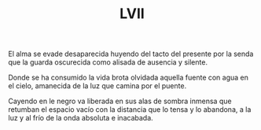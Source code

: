 ﻿---
title: LVII
---


El alma se evade desaparecida
huyendo del tacto del presente
por la senda que la guarda oscurecida
como alisada de ausencia y silente.

Donde se ha consumido la vida
brota olvidada aquella fuente
con agua en el cielo, amanecida
de la luz que camina por el puente.

Cayendo en le negro va liberada
en sus alas de sombra inmensa
que retumban el espacio vacío
con la distancia que lo tensa
y lo abandona, a la luz y al frío
de la onda absoluta e inacabada.